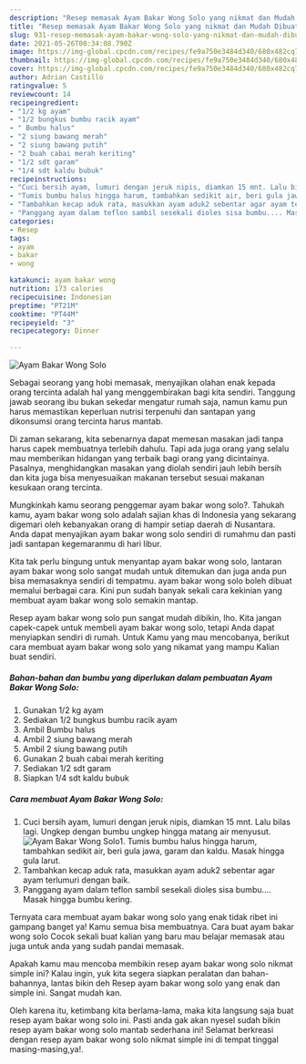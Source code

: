 ```yaml
---
description: "Resep memasak Ayam Bakar Wong Solo yang nikmat dan Mudah Dibuat"
title: "Resep memasak Ayam Bakar Wong Solo yang nikmat dan Mudah Dibuat"
slug: 931-resep-memasak-ayam-bakar-wong-solo-yang-nikmat-dan-mudah-dibuat
date: 2021-05-26T00:34:08.790Z
image: https://img-global.cpcdn.com/recipes/fe9a750e3484d340/680x482cq70/ayam-bakar-wong-solo-foto-resep-utama.jpg
thumbnail: https://img-global.cpcdn.com/recipes/fe9a750e3484d340/680x482cq70/ayam-bakar-wong-solo-foto-resep-utama.jpg
cover: https://img-global.cpcdn.com/recipes/fe9a750e3484d340/680x482cq70/ayam-bakar-wong-solo-foto-resep-utama.jpg
author: Adrian Castillo
ratingvalue: 5
reviewcount: 14
recipeingredient:
- "1/2 kg ayam"
- "1/2 bungkus bumbu racik ayam"
- " Bumbu halus"
- "2 siung bawang merah"
- "2 siung bawang putih"
- "2 buah cabai merah keriting"
- "1/2 sdt garam"
- "1/4 sdt kaldu bubuk"
recipeinstructions:
- "Cuci bersih ayam, lumuri dengan jeruk nipis, diamkan 15 mnt. Lalu bilas lagi. Ungkep dengan bumbu ungkep hingga matang air menyusut."
- "Tumis bumbu halus hingga harum, tambahkan sedikit air, beri gula jawa, garam dan kaldu. Masak hingga gula larut."
- "Tambahkan kecap aduk rata, masukkan ayam aduk2 sebentar agar ayam terlumuri dengan baik."
- "Panggang ayam dalam teflon sambil sesekali dioles sisa bumbu.... Masak hingga bumbu kering."
categories:
- Resep
tags:
- ayam
- bakar
- wong

katakunci: ayam bakar wong 
nutrition: 173 calories
recipecuisine: Indonesian
preptime: "PT21M"
cooktime: "PT44M"
recipeyield: "3"
recipecategory: Dinner

---
```



![Ayam Bakar Wong Solo](https://img-global.cpcdn.com/recipes/fe9a750e3484d340/680x482cq70/ayam-bakar-wong-solo-foto-resep-utama.jpg)

Sebagai seorang yang hobi memasak, menyajikan olahan enak kepada orang tercinta adalah hal yang menggembirakan bagi kita sendiri. Tanggung jawab seorang ibu bukan sekedar mengatur rumah saja, namun kamu pun harus memastikan keperluan nutrisi terpenuhi dan santapan yang dikonsumsi orang tercinta harus mantab.

Di zaman  sekarang, kita sebenarnya dapat memesan masakan jadi tanpa harus capek membuatnya terlebih dahulu. Tapi ada juga orang yang selalu mau memberikan hidangan yang terbaik bagi orang yang dicintainya. Pasalnya, menghidangkan masakan yang diolah sendiri jauh lebih bersih dan kita juga bisa menyesuaikan makanan tersebut sesuai makanan kesukaan orang tercinta. 



Mungkinkah kamu seorang penggemar ayam bakar wong solo?. Tahukah kamu, ayam bakar wong solo adalah sajian khas di Indonesia yang sekarang digemari oleh kebanyakan orang di hampir setiap daerah di Nusantara. Anda dapat menyajikan ayam bakar wong solo sendiri di rumahmu dan pasti jadi santapan kegemaranmu di hari libur.

Kita tak perlu bingung untuk menyantap ayam bakar wong solo, lantaran ayam bakar wong solo sangat mudah untuk ditemukan dan juga anda pun bisa memasaknya sendiri di tempatmu. ayam bakar wong solo boleh dibuat memalui berbagai cara. Kini pun sudah banyak sekali cara kekinian yang membuat ayam bakar wong solo semakin mantap.

Resep ayam bakar wong solo pun sangat mudah dibikin, lho. Kita jangan capek-capek untuk membeli ayam bakar wong solo, tetapi Anda dapat menyiapkan sendiri di rumah. Untuk Kamu yang mau mencobanya, berikut cara membuat ayam bakar wong solo yang nikamat yang mampu Kalian buat sendiri.

<!--inarticleads1-->

##### Bahan-bahan dan bumbu yang diperlukan dalam pembuatan Ayam Bakar Wong Solo:

1. Gunakan 1/2 kg ayam
1. Sediakan 1/2 bungkus bumbu racik ayam
1. Ambil  Bumbu halus
1. Ambil 2 siung bawang merah
1. Ambil 2 siung bawang putih
1. Gunakan 2 buah cabai merah keriting
1. Sediakan 1/2 sdt garam
1. Siapkan 1/4 sdt kaldu bubuk




<!--inarticleads2-->

##### Cara membuat Ayam Bakar Wong Solo:

1. Cuci bersih ayam, lumuri dengan jeruk nipis, diamkan 15 mnt. Lalu bilas lagi. Ungkep dengan bumbu ungkep hingga matang air menyusut.
<img src="https://img-global.cpcdn.com/steps/6b2673bfd20f062b/160x128cq70/ayam-bakar-wong-solo-langkah-memasak-1-foto.jpg" alt="Ayam Bakar Wong Solo">1. Tumis bumbu halus hingga harum, tambahkan sedikit air, beri gula jawa, garam dan kaldu. Masak hingga gula larut.
1. Tambahkan kecap aduk rata, masukkan ayam aduk2 sebentar agar ayam terlumuri dengan baik.
1. Panggang ayam dalam teflon sambil sesekali dioles sisa bumbu.... Masak hingga bumbu kering.




Ternyata cara membuat ayam bakar wong solo yang enak tidak ribet ini gampang banget ya! Kamu semua bisa membuatnya. Cara buat ayam bakar wong solo Cocok sekali buat kalian yang baru mau belajar memasak atau juga untuk anda yang sudah pandai memasak.

Apakah kamu mau mencoba membikin resep ayam bakar wong solo nikmat simple ini? Kalau ingin, yuk kita segera siapkan peralatan dan bahan-bahannya, lantas bikin deh Resep ayam bakar wong solo yang enak dan simple ini. Sangat mudah kan. 

Oleh karena itu, ketimbang kita berlama-lama, maka kita langsung saja buat resep ayam bakar wong solo ini. Pasti anda gak akan nyesel sudah bikin resep ayam bakar wong solo mantab sederhana ini! Selamat berkreasi dengan resep ayam bakar wong solo nikmat simple ini di tempat tinggal masing-masing,ya!.

